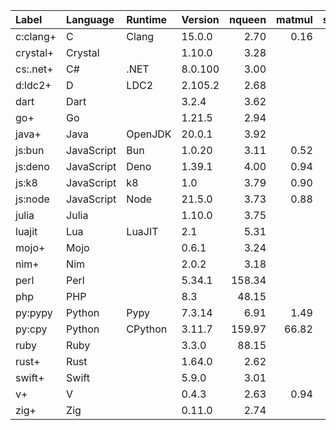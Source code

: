 |Label    |Language  |Runtime|Version| nqueen | matmul | sudoku | bedcov |
|:--------|:---------|:------|:------|-------:|-------:|-------:|-------:|
|c:clang+ |C         |Clang  |15.0.0 | 2.70   | 0.16   | 0.78   | 0.22   |
|crystal+ |Crystal   |       |1.10.0 | 3.28   |        |        |        |
|cs:.net+ |C#        |.NET   |8.0.100| 3.00   |        | 1.54   |        |
|d:ldc2+  |D         |LDC2   |2.105.2| 2.68   |        | 0.82   |        |
|dart     |Dart      |       |3.2.4  | 3.62   |        | 1.71   |        |
|go+      |Go        |       |1.21.5 | 2.94   |        | 1.04   |        |
|java+    |Java      |OpenJDK|20.0.1 | 3.92   |        | 1.67   |        |
|js:bun   |JavaScript|Bun    |1.0.20 | 3.11   | 0.52   | 1.55   | 1.69   |
|js:deno  |JavaScript|Deno   |1.39.1 | 4.00   | 0.94   | 2.05   | 1.97   |
|js:k8    |JavaScript|k8     |1.0    | 3.79   | 0.90   | 1.93   | 1.91   |
|js:node  |JavaScript|Node   |21.5.0 | 3.73   | 0.88   | 1.92   | 1.94   |
|julia    |Julia     |       |1.10.0 | 3.75   |        | 1.55   |        |
|luajit   |Lua       |LuaJIT |2.1    | 5.31   |        | 2.27   |        |
|mojo+    |Mojo      |       |0.6.1  | 3.24   |        |        |        |
|nim+     |Nim       |       |2.0.2  | 3.18   |        |        |        |
|perl     |Perl      |       |5.34.1 | 158.34 |        | 45.66  |        |
|php      |PHP       |       |8.3    | 48.15  |        |        |        |
|py:pypy  |Python    |Pypy   |7.3.14 | 6.91   | 1.49   | 4.47   | 4.10   |
|py:cpy   |Python    |CPython|3.11.7 | 159.97 | 66.82  | 26.69  | 16.68  |
|ruby     |Ruby      |       |3.3.0  | 88.15  |        |        |        |
|rust+    |Rust      |       |1.64.0 | 2.62   |        |        |        |
|swift+   |Swift     |       |5.9.0  | 3.01   |        |        |        |
|v+       |V         |       |0.4.3  | 2.63   | 0.94   |        |        |
|zig+     |Zig       |       |0.11.0 | 2.74   |        |        |        |

<!--
|System      |Language  |Runtime|Version| sudoku | bedcov | matmul |
|:-----------|:---------|:------|:------|-------:|-------:|-------:|
|arm64-darwin|JavaScript|node   |20.6.1 | 1.94   |  1.97  | 0.92   |
|            |          |deno   |1.36.4 | 1.91   |  2.05  | 0.85   |
|            |          |bun    |1.0.0  | 1.57   |  1.85  | 0.53   |
|            |          |k8     |1.0    | 1.93   |  2.04  | 0.92   |
|            |Python    |CPython|3.10.10| 38.92  | 20.54  | 60.78  |
|            |          |PyPy   |7.3.12 | 4.50   |  4.50  | 1.52   |
|x64-linux   |JavaScript|node   |20.6.0 | 4.02   |  5.24  | 1.62   |
|            |          |deno   |1.36.4 | 4.12   |  5.37  | 1.30   |
|            |          |bun    |1.0.0  | 3.62   |  3.38  | 1.02   |
|            |          |k8     |1.0    | 3.84   |  5.23  | 1.43   |
|            |Python    |CPython|3.11.3 | 46.46  | 24.58  | 116.06 |
|            |          |PyPy   |7.3.12 | 8.23   |  6.78  | 1.92   |
-->
